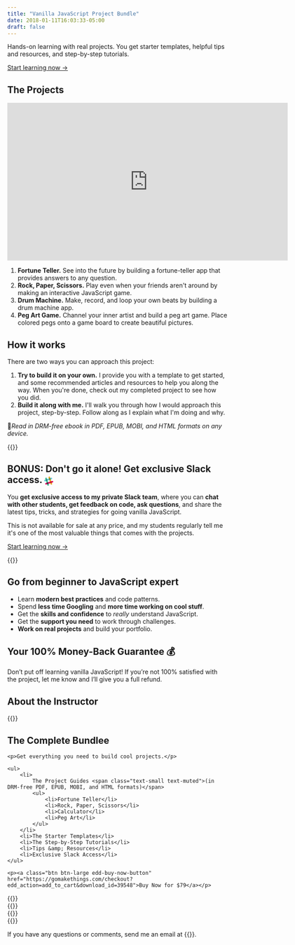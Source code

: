 ```yaml
---
title: "Vanilla JavaScript Project Bundle"
date: 2018-01-11T16:03:33-05:00
draft: false
---
```


Hands-on learning with real projects. You get starter templates, helpful tips and resources, and step-by-step tutorials.

<a class="btn" href="#ready-to-buy">Start learning now &rarr;</a>

## The Projects

<iframe src="https://player.vimeo.com/video/348459230?color=0088cc&title=0&byline=0&portrait=0&loop=1" width="640" height="360" frameborder="0" allow="autoplay; fullscreen" allowfullscreen></iframe>

1. **Fortune Teller.** See into the future by building a fortune-teller app that provides answers to any question.
2. **Rock, Paper, Scissors.** Play even when your friends aren't around by making an interactive JavaScript game.
3. **Drum Machine.** Make, record, and loop your own beats by building a drum machine app.
4. **Peg Art Game.** Channel your inner artist and build a peg art game. Place colored pegs onto a game board to create beautiful pictures.


## How it works

There are two ways you can approach this project:

1. **Try to build it on your own.** I provide you with a template to get started, and some recommended articles and resources to help you along the way. When you're done, check out my completed project to see how you did.
2. **Build it along with me.** I'll walk you through how I would approach this project, step-by-step. Follow along as I explain what I'm doing and why.

📱*Read in DRM-free ebook in PDF, EPUB, MOBI, and HTML formats on any device.*


<div class="padding-top-large padding-bottom-large">
	{{<testimonial for="jonathanSchofield" photo="true">}}
</div>


## BONUS: Don't go it alone! Get exclusive Slack access. <svg style="height:1em;width:1em;margin-bottom:-0.25em;" viewBox="0 0 34 34" xmlns="http://www.w3.org/2000/svg"><title></title><g fill-rule="nonzero" fill="none"><path d="M21.845 2.252C21.335.68 19.635-.17 18.063.34 16.49.85 15.64 2.55 16.15 4.122l7.735 23.843a3.019 3.019 0 0 0 3.655 1.87c1.573-.468 2.55-2.168 2.04-3.698 0-.085-7.735-23.884-7.735-23.884v-.001z" fill="#E9A823"></path><path d="M9.818 6.162C9.308 4.59 7.608 3.74 6.035 4.25c-1.572.51-2.423 2.21-1.913 3.783l7.736 23.842a3.019 3.019 0 0 0 3.654 1.87c1.573-.467 2.55-2.167 2.04-3.697 0-.085-7.734-23.885-7.734-23.885v-.001z" fill="#3FB991"></path><path d="M31.578 22.015c1.572-.51 2.422-2.21 1.912-3.782-.51-1.573-2.21-2.423-3.783-1.913L5.866 24.055a3.019 3.019 0 0 0-1.87 3.655c.468 1.572 2.167 2.55 3.697 2.04.085 0 23.886-7.735 23.886-7.735h-.001z" fill="#E11765"></path><path d="M10.838 28.73c1.572-.51 3.57-1.148 5.694-1.87-.51-1.572-1.147-3.57-1.87-5.695l-5.695 1.87 1.87 5.695h.001z" fill="#472A49"></path><path d="M22.865 24.82c2.168-.68 4.165-1.36 5.695-1.87-.51-1.572-1.147-3.57-1.87-5.695l-5.695 1.87 1.87 5.695z" fill="#CD2027"></path><path d="M27.668 9.988c1.572-.51 2.422-2.21 1.912-3.783-.51-1.572-2.21-2.422-3.782-1.912l-23.8 7.734a3.019 3.019 0 0 0-1.87 3.655c.467 1.573 2.167 2.55 3.697 2.04.042 0 23.843-7.735 23.843-7.735v.001z" fill="#71CBDC"></path><path d="M6.928 16.745c1.572-.51 3.57-1.148 5.695-1.87-.68-2.168-1.36-4.165-1.87-5.695L5.1 11.05l1.828 5.695z" fill="#1D947E"></path><path d="M18.955 12.835c2.168-.68 4.165-1.36 5.695-1.87-.68-2.168-1.36-4.165-1.87-5.695l-5.695 1.87 1.87 5.695z" fill="#66873A"></path></g></svg>

You **get exclusive access to my private Slack team**, where you can **chat with other students, get feedback on code, ask questions**, and share the latest tips, tricks, and strategies for going vanilla JavaScript.

This is not available for sale at any price, and my students regularly tell me it's one of the most valuable things that comes with the projects.

<a class="btn" href="#ready-to-buy">Start learning now &rarr;</a>


<div class="padding-top-large padding-bottom-large">
	{{<testimonial for="alexMuraro" photo="true">}}
</div>


## Go from beginner to JavaScript expert

- Learn **modern best practices** and code patterns.
- Spend **less time Googling** and **more time working on cool stuff**.
- Get the **skills and confidence** to *really* understand JavaScript.
- Get the **support you need** to work through challenges.
- **Work on real projects** and build your portfolio.


## Your 100% Money-Back Guarantee 💰

Don’t put off learning vanilla JavaScript! If you’re not 100% satisfied with the project, let me know and I’ll give you a full refund.


## About the Instructor

{{<cta for="bio">}}


<div class="callout" id="ready-to-buy">
	<h2>The Complete Bundlee</h2>

	<p>Get everything you need to build cool projects.</p>

	<ul>
	    <li>
	    	The Project Guides <span class="text-small text-muted">(in DRM-free PDF, EPUB, MOBI, and HTML formats)</span>
	    	<ul>
				<li>Fortune Teller</li>
				<li>Rock, Paper, Scissors</li>
				<li>Calculator</li>
				<li>Peg Art</li>
			</ul>
		</li>
	    <li>The Starter Templates</li>
	    <li>The Step-by-Step Tutorials</li>
	    <li>Tips &amp; Resources</li>
	    <li>Exclusive Slack Access</li>
	</ul>

	<p><a class="btn btn-large edd-buy-now-button" href="https://gomakethings.com/checkout?edd_action=add_to_cart&download_id=39548">Buy Now for $79</a></p>
</div>

<div class="padding-top-large padding-bottom">
	{{<testimonial for="chrisCoyier" photo="true">}}
</div>

<div class="padding-bottom">
	{{<testimonial for="patriciaParker" photo="true">}}
</div>

<div class="padding-bottom">
	{{<testimonial for="mojtabaSeyedi" photo="true">}}
</div>

<div class="padding-bottom">
	{{<testimonial for="kb" photo="true">}}
</div>

If you have any questions or comments, send me an email at {{<email>}}.
